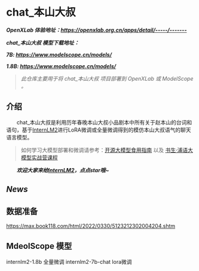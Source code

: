 # chat_本山大叔

***OpenXLab 体验地址：https://openxlab.org.cn/apps/detail/-----/-------***

***chat_本山大叔 模型下载地址：***

***7B: https://www.modelscope.cn/models/***

***1.8B: https://www.modelscope.cn/models/***

> *此仓库主要用于将 chat_本山大叔 项目部署到 OpenXLab 或 ModelScope 。*


## 介绍

&emsp;&emsp;chat_本山大叔是利用历年春晚本山大叔小品剧本中所有关于赵本山的台词和语句，基于[InternLM2](https://github.com/InternLM/InternLM.git)进行LoRA微调或全量微调得到的模仿本山大叔语气的聊天语言模型。


> 如何学习大模型部署和微调请参考：[开源大模型食用指南](https://github.com/datawhalechina/self-llm.git) 以及 [书生·浦语大模型实战营课程](https://github.com/InternLM/tutorial.git)

&emsp;&emsp;***欢迎大家来给[InternLM2](https://github.com/InternLM/InternLM.git)，点点star哦~***

## *News*


## 数据准备
https://max.book118.com/html/2022/0330/5123212302004204.shtm


## MdeolScope 模型
internlm2-1.8b 全量微调
internlm2-7b-chat lora微调

